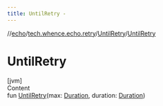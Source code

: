 ```yaml
---
title: UntilRetry -
---
```

//[echo](../../index.md)/[tech.whence.echo.retry](../index.md)/[UntilRetry](index.md)/[UntilRetry](-until-retry.md)



# UntilRetry  
[jvm]  
Content  
fun [UntilRetry](-until-retry.md)(max: [Duration](https://docs.oracle.com/javase/8/docs/api/java/time/Duration.html), duration: [Duration](https://docs.oracle.com/javase/8/docs/api/java/time/Duration.html))  



